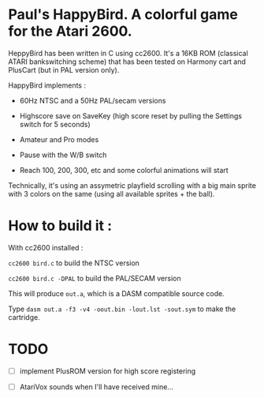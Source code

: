 # Paul's HappyBird. A colorful game for the Atari 2600.

HeppyBird has been written in C using cc2600. 
It's a 16KB ROM (classical ATARI bankswitching scheme) that has been
tested on Harmony cart and PlusCart (but in PAL version only). 

HappyBird implements :

- 60Hz NTSC and a 50Hz PAL/secam versions

- Highscore save on SaveKey (high score reset by pulling the Settings switch for 5 seconds)

- Amateur and Pro modes

- Pause with the W/B switch 

- Reach 100, 200, 300, etc and some colorful animations will start

Technically, it's using an assymetric playfield scrolling with a big main sprite with 3 colors
on the same (using all available sprites + the ball).

# How to build it :

With cc2600 installed :

`cc2600 bird.c` to build the NTSC version

`cc2600 bird.c -DPAL` to build the PAL/SECAM version

This will produce `out.a`, which is a DASM compatible source code.

Type `dasm out.a -f3 -v4 -oout.bin -lout.lst -sout.sym` to make the cartridge.

# TODO

- [ ] implement PlusROM version for high score registering

- [ ] AtariVox sounds when I'll have received mine...
